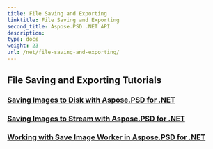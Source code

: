 ```yaml
---
title: File Saving and Exporting
linktitle: File Saving and Exporting
second_title: Aspose.PSD .NET API
description: 
type: docs
weight: 23
url: /net/file-saving-and-exporting/
---
```


## File Saving and Exporting Tutorials
### [Saving Images to Disk with Aspose.PSD for .NET](./save-images-to-disk/)
### [Saving Images to Stream with Aspose.PSD for .NET](./save-images-to-stream/)
### [Working with Save Image Worker in Aspose.PSD for .NET](./save-image-worker/)